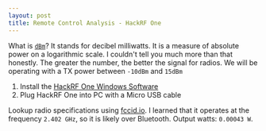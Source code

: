 ```yaml
---
layout: post
title: Remote Control Analysis - HackRF One
---
```


What is [`dBm`](https://en.wikipedia.org/wiki/DBm)? It stands for decibel milliwatts. It is a measure of absolute power on a logarithmic scale. I couldn't tell you much more than that honestly. The greater the number, the better the signal for radios. We will be operating with a TX power between `-10dBm` and `15dBm`

<!-- https://www.electronicdesign.com/technologies/communications/article/21796484/understanding-wireless-range-calculations -->

1. Install the [HackRF One Windows Software](https://downloads.myriadrf.org/builds/PothosSDR/)
1. Plug HackRF One into PC with a Micro USB cable

Lookup radio specifications using [fccid.io](https://fccid.io/SYW-TAPRGBWREMSC). I learned that it operates at the frequency `2.402 GHz`, so it is likely over Bluetooth. Output watts: `0.00043 W`.
